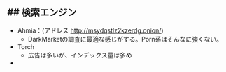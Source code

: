 ## ## 検索エンジン
- Ahmia：(アドレス http://msydqstlz2kzerdg.onion/)
	- DarkMarketの調査に最適な感じがする。Porn系はそんなに強くない。
- Torch
	- 広告は多いが、インデックス量は多め
- 